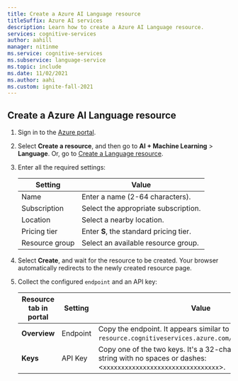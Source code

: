```yaml
---
title: Create a Azure AI Language resource
titleSuffix: Azure AI services
description: Learn how to create a Azure AI Language resource.
services: cognitive-services
author: aahill
manager: nitinme
ms.service: cognitive-services
ms.subservice: language-service
ms.topic: include
ms.date: 11/02/2021
ms.author: aahi
ms.custom: ignite-fall-2021
---
```


## Create a Azure AI Language resource

1. Sign in to the [Azure portal](https://portal.azure.com).
1. Select **Create a resource**, and then go to **AI + Machine Learning** > **Language**.
   Or, go to [Create a Language resource](https://portal.azure.com/#create/Microsoft.CognitiveServicesTextAnalytics).
1. Enter all the required settings:

    |Setting|Value|
    |--|--|
    |Name|Enter a name (2-64 characters).|
    |Subscription|Select the appropriate subscription.|
    |Location|Select a nearby location.|
    |Pricing tier| Enter **S**, the standard pricing tier.|
    |Resource group|Select an available resource group.|

1. Select **Create**, and wait for the resource to be created. Your browser automatically redirects to the newly created resource page.
1. Collect the configured `endpoint` and an API key:

    |Resource tab in portal|Setting|Value|
    |--|--|--|
    |**Overview**|Endpoint|Copy the endpoint. It appears similar to `https://my-resource.cognitiveservices.azure.com/text/analytics/v3.0`.|
    |**Keys**|API Key|Copy one of the two keys. It's a 32-character alphanumeric string with no spaces or dashes: <`xxxxxxxxxxxxxxxxxxxxxxxxxxxxxxxx`>.|

